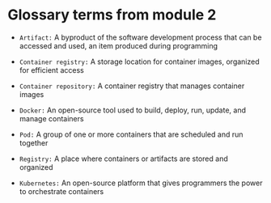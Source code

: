# Glossary terms from module 2

- `Artifact:` A byproduct of the software development process that can be accessed and used, an item produced during programming

- `Container registry:` A storage location for container images, organized for efficient access

- `Container repository:` A container registry that manages container images

- `Docker:` An open-source tool used to build, deploy, run, update, and manage containers

- `Pod:` A group of one or more containers that are scheduled and run together 

- `Registry:` A place where containers or artifacts are stored and organized

- `Kubernetes:` An open-source platform that gives programmers the power to orchestrate containers  